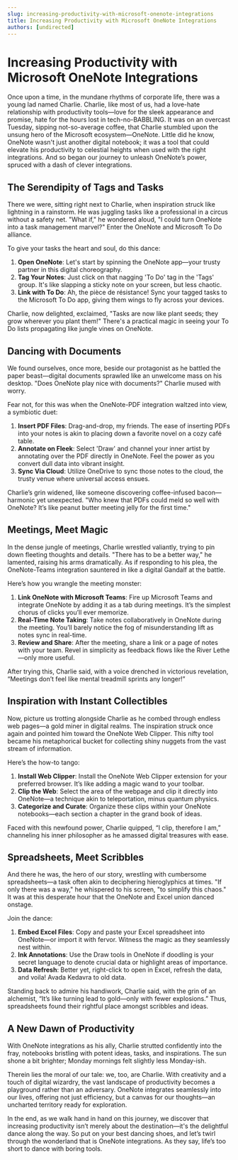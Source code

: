 ```yaml
---
slug: increasing-productivity-with-microsoft-onenote-integrations
title: Increasing Productivity with Microsoft OneNote Integrations
authors: [undirected]
---
```



# Increasing Productivity with Microsoft OneNote Integrations

Once upon a time, in the mundane rhythms of corporate life, there was a young lad named Charlie. Charlie, like most of us, had a love-hate relationship with productivity tools—love for the sleek appearance and promise, hate for the hours lost in tech-no-BABBLING. It was on an overcast Tuesday, sipping not-so-average coffee, that Charlie stumbled upon the unsung hero of the Microsoft ecosystem—OneNote. Little did he know, OneNote wasn't just another digital notebook; it was a tool that could elevate his productivity to celestial heights when used with the right integrations. And so began our journey to unleash OneNote’s power, spruced with a dash of clever integrations.

## The Serendipity of Tags and Tasks

There we were, sitting right next to Charlie, when inspiration struck like lightning in a rainstorm. He was juggling tasks like a professional in a circus without a safety net. "What if," he wondered aloud, "I could turn OneNote into a task management marvel?" Enter the OneNote and Microsoft To Do alliance.

To give your tasks the heart and soul, do this dance:
1. **Open OneNote**: Let's start by spinning the OneNote app—your trusty partner in this digital choreography.
2. **Tag Your Notes**: Just click on that nagging 'To Do' tag in the 'Tags' group. It's like slapping a sticky note on your screen, but less chaotic.
3. **Link with To Do**: Ah, the pièce de résistance! Sync your tagged tasks to the Microsoft To Do app, giving them wings to fly across your devices.

Charlie, now delighted, exclaimed, "Tasks are now like plant seeds; they grow wherever you plant them!" There's a practical magic in seeing your To Do lists propagating like jungle vines on OneNote.

## Dancing with Documents

We found ourselves, once more, beside our protagonist as he battled the paper beast—digital documents sprawled like an unwelcome mass on his desktop. "Does OneNote play nice with documents?" Charlie mused with worry.

Fear not, for this was when the OneNote-PDF integration waltzed into view, a symbiotic duet:
1. **Insert PDF Files**: Drag-and-drop, my friends. The ease of inserting PDFs into your notes is akin to placing down a favorite novel on a cozy café table.
2. **Annotate on Fleek**: Select 'Draw' and channel your inner artist by annotating over the PDF directly in OneNote. Feel the power as you convert dull data into vibrant insight.
3. **Sync Via Cloud**: Utilize OneDrive to sync those notes to the cloud, the trusty venue where universal access ensues.

Charlie’s grin widened, like someone discovering coffee-infused bacon—harmonic yet unexpected. "Who knew that PDFs could meld so well with OneNote? It’s like peanut butter meeting jelly for the first time."

## Meetings, Meet Magic

In the dense jungle of meetings, Charlie wrestled valiantly, trying to pin down fleeting thoughts and details. "There has to be a better way," he lamented, raising his arms dramatically. As if responding to his plea, the OneNote-Teams integration sauntered in like a digital Gandalf at the battle.

Here’s how you wrangle the meeting monster:
1. **Link OneNote with Microsoft Teams**: Fire up Microsoft Teams and integrate OneNote by adding it as a tab during meetings. It’s the simplest chorus of clicks you’ll ever memorize.
2. **Real-Time Note Taking**: Take notes collaboratively in OneNote during the meeting. You’ll barely notice the fog of misunderstanding lift as notes sync in real-time.
3. **Review and Share**: After the meeting, share a link or a page of notes with your team. Revel in simplicity as feedback flows like the River Lethe—only more useful.

After trying this, Charlie said, with a voice drenched in victorious revelation, “Meetings don’t feel like mental treadmill sprints any longer!”

## Inspiration with Instant Collectibles

Now, picture us trotting alongside Charlie as he combed through endless web pages—a gold miner in digital realms. The inspiration struck once again and pointed him toward the OneNote Web Clipper. This nifty tool became his metaphorical bucket for collecting shiny nuggets from the vast stream of information.

Here’s the how-to tango:
1. **Install Web Clipper**: Install the OneNote Web Clipper extension for your preferred browser. It’s like adding a magic wand to your toolbar.
2. **Clip the Web**: Select the area of the webpage and clip it directly into OneNote—a technique akin to teleportation, minus quantum physics.
3. **Categorize and Curate**: Organize these clips within your OneNote notebooks—each section a chapter in the grand book of ideas.

Faced with this newfound power, Charlie quipped, “I clip, therefore I am,” channeling his inner philosopher as he amassed digital treasures with ease.

## Spreadsheets, Meet Scribbles

And there he was, the hero of our story, wrestling with cumbersome spreadsheets—a task often akin to deciphering hieroglyphics at times. "If only there was a way," he whispered to his screen, "to simplify this chaos." It was at this desperate hour that the OneNote and Excel union danced onstage.

Join the dance:
1. **Embed Excel Files**: Copy and paste your Excel spreadsheet into OneNote—or import it with fervor. Witness the magic as they seamlessly nest within.
2. **Ink Annotations**: Use the Draw tools in OneNote if doodling is your secret language to denote crucial data or highlight areas of importance.
3. **Data Refresh**: Better yet, right-click to open in Excel, refresh the data, and voila! Avada Kedavra to old data.

Standing back to admire his handiwork, Charlie said, with the grin of an alchemist, “It’s like turning lead to gold—only with fewer explosions.” Thus, spreadsheets found their rightful place amongst scribbles and ideas.

## A New Dawn of Productivity

With OneNote integrations as his ally, Charlie strutted confidently into the fray, notebooks bristling with potent ideas, tasks, and inspirations. The sun shone a bit brighter; Monday mornings felt slightly less Monday-ish.

Therein lies the moral of our tale: we, too, are Charlie. With creativity and a touch of digital wizardry, the vast landscape of productivity becomes a playground rather than an adversary. OneNote integrates seamlessly into our lives, offering not just efficiency, but a canvas for our thoughts—an uncharted territory ready for exploration.

In the end, as we walk hand in hand on this journey, we discover that increasing productivity isn’t merely about the destination—it's the delightful dance along the way. So put on your best dancing shoes, and let’s twirl through the wonderland that is OneNote integrations. As they say, life’s too short to dance with boring tools.